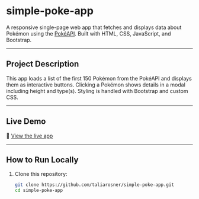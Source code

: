 # simple-poke-app

A responsive single-page web app that fetches and displays data about Pokémon using the [PokéAPI](https://pokeapi.co/). Built with HTML, CSS, JavaScript, and Bootstrap.

---

## Project Description

This app loads a list of the first 150 Pokémon from the PokéAPI and displays them as interactive buttons. Clicking a Pokémon shows details in a modal including height and type(s). Styling is handled with Bootstrap and custom CSS.

---

## Live Demo

🔗 [View the live app](https://taliarosner.github.io/simple-poke-app/)

---

## How to Run Locally

1. Clone this repository:
   ```bash
   git clone https://github.com/taliarosner/simple-poke-app.git
   cd simple-poke-app
   ```
